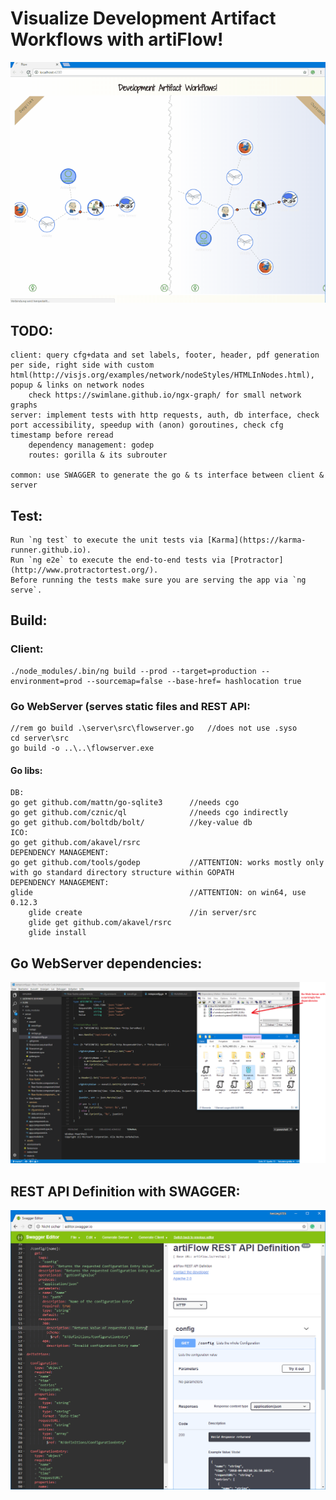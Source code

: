 # Visualize Development Artifact Workflows with artiFlow!

![flow](https://raw.githubusercontent.com/privet56/artiFlow/master/flow.gif)

## TODO:
    client: query cfg+data and set labels, footer, header, pdf generation per side, right side with custom html(http://visjs.org/examples/network/nodeStyles/HTMLInNodes.html), popup & links on network nodes
        check https://swimlane.github.io/ngx-graph/ for small network graphs
    server: implement tests with http requests, auth, db interface, check port accessibility, speedup with (anon) goroutines, check cfg timestamp before reread
        dependency management: godep
        routes: gorilla & its subrouter

    common: use SWAGGER to generate the go & ts interface between client & server

## Test:
    Run `ng test` to execute the unit tests via [Karma](https://karma-runner.github.io).
    Run `ng e2e` to execute the end-to-end tests via [Protractor](http://www.protractortest.org/).
    Before running the tests make sure you are serving the app via `ng serve`.

## Build:
### Client:
    ./node_modules/.bin/ng build --prod --target=production --environment=prod --sourcemap=false --base-href= hashlocation true

### Go WebServer (serves static files and REST API:
    //rem go build .\server\src\flowserver.go   //does not use .syso
    cd server\src
    go build -o ..\..\flowserver.exe

#### Go libs:
    DB:
    go get github.com/mattn/go-sqlite3      //needs cgo
    go get github.com/cznic/ql              //needs cgo indirectly
    go get github.com/boltdb/bolt/          //key-value db
    ICO:
    go get github.com/akavel/rsrc
    DEPENDENCY MANAGEMENT:
    go get github.com/tools/godep           //ATTENTION: works mostly only with go standard directory structure within GOPATH
    DEPENDENCY MANAGEMENT:
    glide                                   //ATTENTION: on win64, use 0.12.3
        glide create                        //in server/src
        glide get github.com/akavel/rsrc
        glide install

## Go WebServer dependencies:

![flow.go.webserver.dependencies.png](https://raw.githubusercontent.com/privet56/artiFlow/master/flow.go.webserver.dependencies.png)

## REST API Definition with SWAGGER:

![swagger](https://raw.githubusercontent.com/privet56/artiFlow/master/swagger/swagger.ui.1.png)

